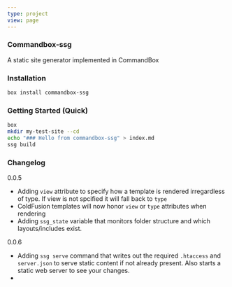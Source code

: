 ```yaml
---
type: project
view: page	
---
```

### Commandbox-ssg

A static site generator implemented in CommandBox

### Installation

```bash
box install commandbox-ssg
```

### Getting Started (Quick)

```bash
box
mkdir my-test-site --cd
echo "### Hello from commandbox-ssg" > index.md
ssg build
```

### Changelog

0.0.5
- Adding `view` attribute to specify how a template is rendered irregardless of type. If view is not spcified it will fall back to `type`
- ColdFusion templates will now honor `view` or `type` attributes when rendering
- Adding `ssg_state` variable that monitors folder structure and which layouts/includes exist.

0.0.6
- Adding `ssg serve` command that writes out the required `.htaccess` and `server.json` to serve static content if not already present. Also starts a static web server to see your changes.
- 